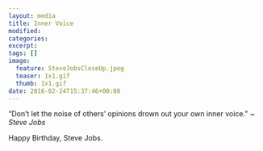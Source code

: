 ```yaml
---
layout: media
title: Inner Voice
modified:
categories:
excerpt:
tags: []
image:
  feature: SteveJobsCloseUp.jpeg
  teaser: 1x1.gif
  thumb: 1x1.gif
date: 2016-02-24T15:37:46+00:00
---
```


“Don’t let the noise of others’ opinions drown out your own inner voice."
*~ Steve Jobs*

Happy Birthday, Steve Jobs.
